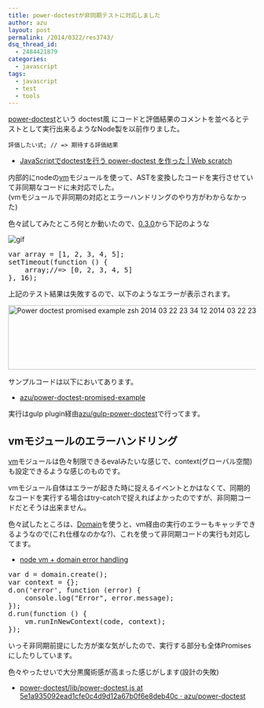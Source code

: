 ```yaml
---
title: power-doctestが非同期テストに対応しました
author: azu
layout: post
permalink: /2014/0322/res3743/
dsq_thread_id:
  - 2484421879
categories:
  - javascript
tags:
  - javascript
  - test
  - tools
---
```

[power-doctest][1]という doctest風 にコードと評価結果のコメントを並べるとテストとして実行出来るようなNode製を以前作りました。

    評価したい式; // => 期待する評価結果
    

*   [JavaScriptでdoctestを行う power-doctest を作った | Web scratch][2]

内部的にnodeの[vm][3]モジュールを使って、ASTを変換したコードを実行させていて非同期なコードに未対応でした。  
(vmモジュールで非同期の対応とエラーハンドリングのやり方がわからなかった)

色々試してみたところ何とか動いたので、[0.3.0][4]から下記のような

![gif][5]

<div class="highlight">
  <pre><span class="kd">var</span> <span class="nx">array</span> <span class="o">=</span> <span class="p">[</span><span class="mi">1</span><span class="p">,</span> <span class="mi">2</span><span class="p">,</span> <span class="mi">3</span><span class="p">,</span> <span class="mi">4</span><span class="p">,</span> <span class="mi">5</span><span class="p">];</span>
<span class="nx">setTimeout</span><span class="p">(</span><span class="kd">function</span> <span class="p">()</span> <span class="p">{</span>
    <span class="nx">array</span><span class="p">;</span><span class="c1">//=&gt; [0, 2, 3, 4, 5]</span>
<span class="p">},</span> <span class="mi">16</span><span class="p">);</span>
</pre>
</div>

上記のテスト結果は失敗するので、以下のようなエラーが表示されます。

<img src="http://efcl.infol/wp-content/uploads/2014/03/power-doctest-promised-example-zsh-2014-03-22-23-34-12-2014-03-22-23-34-19.jpg" alt="Power doctest promised example  zsh 2014 03 22 23 34 12 2014 03 22 23 34 19" title="power-doctest-promised-example (zsh) 2014-03-22 23-34-12 2014-03-22 23-34-19.jpg" border="0" width="600" height="131" />

サンプルコードは以下においてあります。

*   [azu/power-doctest-promised-example][6]

実行はgulp plugin経由[azu/gulp-power-doctest][7]で行ってます。

## vmモジュールのエラーハンドリング

[vm][3]モジュールは色々制限できるevalみたいな感じで、context(グローバル空間)も設定できるような感じのものです。

vmモジュール自体はエラーが起きた時に捉えるイベントとかはなくて、同期的なコードを実行する場合はtry-catchで捉えればよかったのですが、非同期コードだとそうは出来ません。

色々試したところは、[Domain][8]を使うと、vm経由の実行のエラーもキャッチできるようなので(これ仕様なのかな?)、これを使って非同期コードの実行も対応してます。

*   [node vm + domain error handling][9]

<div class="highlight">
  <pre><span class="kd">var</span> <span class="nx">d</span> <span class="o">=</span> <span class="nx">domain</span><span class="p">.</span><span class="nx">create</span><span class="p">();</span>
<span class="kd">var</span> <span class="nx">context</span> <span class="o">=</span> <span class="p">{};</span>
<span class="nx">d</span><span class="p">.</span><span class="nx">on</span><span class="p">(</span><span class="s1">&#39;error&#39;</span><span class="p">,</span> <span class="kd">function</span> <span class="p">(</span><span class="nx">error</span><span class="p">)</span> <span class="p">{</span>
    <span class="nx">console</span><span class="p">.</span><span class="nx">log</span><span class="p">(</span><span class="s2">"Error"</span><span class="p">,</span> <span class="nx">error</span><span class="p">.</span><span class="nx">message</span><span class="p">);</span>
<span class="p">});</span>
<span class="nx">d</span><span class="p">.</span><span class="nx">run</span><span class="p">(</span><span class="kd">function</span> <span class="p">()</span> <span class="p">{</span>
    <span class="nx">vm</span><span class="p">.</span><span class="nx">runInNewContext</span><span class="p">(</span><span class="nx">code</span><span class="p">,</span> <span class="nx">context</span><span class="p">);</span>
<span class="p">});</span>
</pre>
</div>

いっそ非同期前提にした方が楽な気がしたので、実行する部分も全体Promisesにしたりしています。

色々やったせいで大分黒魔術感が高まった感じがします(設計の失敗)

*   [power-doctest/lib/power-doctest.js at 5e1a935092ead1cfe0c4d9d12a67b0f6e8deb40c · azu/power-doctest][10]

 [1]: https://github.com/azu/power-doctest "azu/power-doctest"
 [2]: http://efcl.info/2013/1201/res3494/ "JavaScriptでdoctestを行う power-doctest を作った | Web scratch"
 [3]: http://nodejs.org/api/vm.html "vm"
 [4]: https://github.com/azu/power-doctest/releases/tag/0.3.0 "0.3.0"
 [5]: http://gyazo.com/0a18eab81490475b3e6c3b70e366ca36.gif
 [6]: https://github.com/azu/power-doctest-promised-example "azu/power-doctest-promised-example"
 [7]: https://github.com/azu/gulp-power-doctest "azu/gulp-power-doctest"
 [8]: http://nodejs.org/api/domain.html "Domain"
 [9]: https://gist.github.com/azu/9700273 "node vm + domain error handling"
 [10]: https://github.com/azu/power-doctest/blob/5e1a935092ead1cfe0c4d9d12a67b0f6e8deb40c/lib/power-doctest.js#L331 "power-doctest/lib/power-doctest.js at 5e1a935092ead1cfe0c4d9d12a67b0f6e8deb40c · azu/power-doctest"